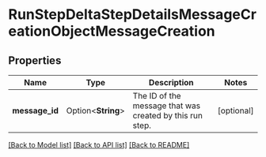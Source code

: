 # RunStepDeltaStepDetailsMessageCreationObjectMessageCreation

## Properties

Name | Type | Description | Notes
------------ | ------------- | ------------- | -------------
**message_id** | Option<**String**> | The ID of the message that was created by this run step. | [optional]

[[Back to Model list]](../README.md#documentation-for-models) [[Back to API list]](../README.md#documentation-for-api-endpoints) [[Back to README]](../README.md)


